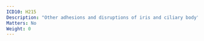 ```yaml
---
ICD10: H215
Description: "Other adhesions and disruptions of iris and ciliary body"
Matters: No
Weight: 0
---
```


